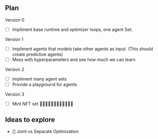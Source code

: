 ## Plan

Version 0

- [ ] Impliment base runtime and optimizer loops, one agent Set.

Version 1

- [ ] Impliment agents that models take other agents as input. (This should create predictive agents)
- [ ] Mess with hyperparameters and see how much we can learn

Version 2

- [ ] Impliment many agent sets
- [ ] Provide a playground for agents

Version 3

- [ ] Mint NFT set 💸💸💸💸💸💸💸💸💸💸💸💸

## Ideas to explore

- [] Joint vs Separate Optimization
